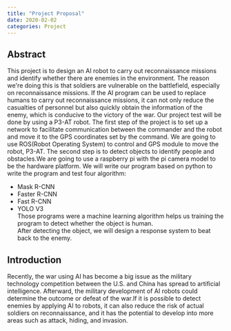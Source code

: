 ```yaml
---
title: "Project Proposal"
date: 2020-02-02  
categories: Project
--- 
```


## Abstract    
This project is to design an AI robot to carry out reconnaissance missions and identify whether there are enemies in the environment. The reason we're doing this is that soldiers are vulnerable on the battlefield, especially on reconnaissance missions. If the AI program can be used to replace humans to carry out reconnaissance missions, it can not only reduce the casualties of personnel but also quickly obtain the information of the enemy, which is conducive to the victory of the war. 
Our project test will be done by using a P3-AT robot. The first step of the project is to set up a network to facilitate communication between the commander and the robot and move it to the GPS coordinates set by the command. We are going to use ROS(Robot Operating System) to control and GPS module to move the robot, P3-AT. The second step is to detect objects to identify people and obstacles.We are going to use a raspberry pi with the pi camera model to be the hardware platform. We will write our program based on python to write the program and test four algorithm:   
  - Mask R-CNN  
 - Faster R-CNN  
 - Fast R-CNN  
 - YOLO V3  
Those programs were a machine learning algorithm helps us training the program to detect whether the object is human.  
After detecting the object, we will design a response system to beat back to the enemy.  

## Introduction  
Recently, the war using AI has become a big issue as the military technology competition between the U.S. and China has spread to artificial intelligence. Afterward, the military development of AI robots could determine the outcome or defeat of the war.If it is possible to detect enemies by applying AI to robots, it can also reduce the risk of actual soldiers on reconnaissance, and it has the potential to develop into more areas such as attack, hiding, and invasion.

